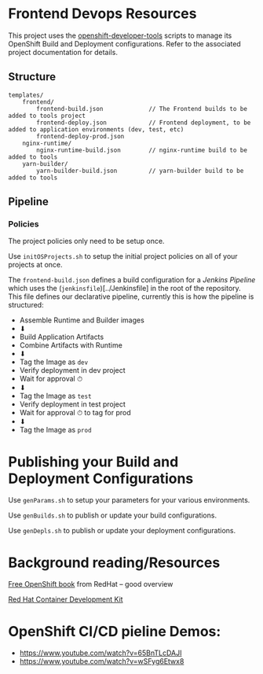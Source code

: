 # Frontend Devops Resources

This project uses the [openshift-developer-tools](https://github.com/BCDevOps/openshift-developer-tools/tree/master/bin) scripts to manage its OpenShift Build and Deployment configurations.  Refer to the associated project documentation for details.

## Structure

```
templates/
    frontend/
        frontend-build.json             // The Frontend builds to be added to tools project
        frontend-deploy.json            // Frontend deployment, to be added to application environments (dev, test, etc)
        frontend-deploy-prod.json       
    nginx-runtime/
        nginx-runtime-build.json        // nginx-runtime build to be added to tools
    yarn-builder/
        yarn-builder-build.json         // yarn-builder build to be added to tools
```

## Pipeline

### Policies

The project policies only need to be setup once.

Use `initOSProjects.sh` to setup the initial project policies on all of your projects at once.

The `frontend-build.json` defines a build configuration for a *Jenkins Pipeline* which uses the (`jenkinsfile`)[../Jenkinsfile] in the root of the repository.  This file defines our declarative pipeline, currently this is how the pipeline is structured:

- Assemble Runtime and Builder images
- ⬇
- Build Application Artifacts
- Combine Artifacts with Runtime
- ⬇
- Tag the Image as `dev`
- Verify deployment in dev project
- Wait for approval ⏱
- ⬇
- Tag the Image as `test`
- Verify deployment in test project
- Wait for approval ⏱ to tag for prod
- ⬇
- Tag the Image as `prod`

# Publishing your Build and Deployment Configurations

Use `genParams.sh` to setup your parameters for your various environments.

Use `genBuilds.sh` to publish or update your build configurations.

Use `genDepls.sh` to publish or update your deployment configurations.

# Background reading/Resources

[Free OpenShift book](https://www.openshift.com/promotions/for-developers.html) from RedHat – good overview

[Red Hat Container Development Kit](http://developers.redhat.com/products/cdk/overview/)

# OpenShift CI/CD pieline Demos:

- https://www.youtube.com/watch?v=65BnTLcDAJI
- https://www.youtube.com/watch?v=wSFyg6Etwx8
